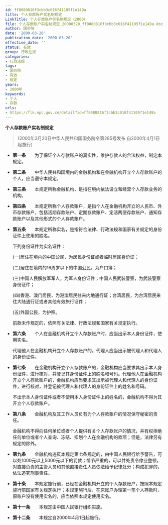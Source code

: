 ```yaml
---
id: ff8080816f3cbb3c016f41105f1e149a
title: 个人存款账户实名制规定
LinkTitle: 个人存款账户实名制规定（2000）
file: 个人存款账户实名制规定_20000320_ff8080816f3cbb3c016f41105f1e149a.docx
author: 国务院
date: '2000-03-20'
publication_date: '2000-03-20'
effective_date: ''
status: 有效
group: 行政法规
categories:
- 行政法规
tags:
- 国务院
- 有效
- 规定
years:
- 2000年
keywords:
- 个人
- 存款
urls:
- https://flk.npc.gov.cn/detail?id=ff8080816f3cbb3c016f41105f1e149a
---
```


**个人存款账户实名制规定**

> (2000年3月20日中华人民共和国国务院令第285号发布 自2000年4月1日起施行)

- **第一条**　　为了保证个人存款账户的真实性，维护存款人的合法权益，制定本规定。

- **第二条**　　中华人民共和国境内的金融机构和在金融机构开立个人存款账户的个人，应当遵守本规定。

- **第三条**　　本规定所称金融机构，是指在境内依法设立和经营个人存款业务的机构。

- **第四条**　　本规定所称个人存款账户，是指个人在金融机构开立的人民币、外币存款账户，包括活期存款账户、定期存款账户、定活两便存款账户、通知存款账户以及其他形式的个人存款账户。

- **第五条**　　本规定所称实名，是指符合法律、行政法规和国家有关规定的身份证件上使用的姓名。

  下列身份证件为实名证件：

  (一)居住在境内的中国公民，为居民身份证或者临时居民身份证；

  (二)居住在境内的16周岁以下的中国公民，为户口簿；

  (三)中国人民解放军军人，为军人身份证件；中国人民武装警察，为武装警察身份证件；

  (四)香港、澳门居民，为港澳居民往来内地通行证；台湾居民，为台湾居民来往大陆通行证或者其他有效旅行证件；

  (五)外国公民，为护照。

  前款未作规定的，依照有关法律、行政法规和国家有关规定执行。

- **第六条**　　个人在金融机构开立个人存款账户时，应当出示本人身份证件，使用实名。

  代理他人在金融机构开立个人存款账户的，代理人应当出示被代理人和代理人的身份证件。

- **第七条**　　在金融机构开立个人存款账户的，金融机构应当要求其出示本人身份证件，进行核对，并登记其身份证件上的姓名和号码。代理他人在金融机构开立个人存款账户的，金融机构应当要求其出示被代理人和代理人的身份证件，进行核对，并登记被代理人和代理人的身份证件上的姓名和号码。

  不出示本人身份证件或者不使用本人身份证件上的姓名的，金融机构不得为其开立个人存款账户。

- **第八条**　　金融机构及其工作人员负有为个人存款账户的情况保守秘密的责任。

  金融机构不得向任何单位或者个人提供有关个人存款账户的情况，并有权拒绝任何单位或者个人查询、冻结、扣划个人在金融机构的款项；但是，法律另有规定的除外。

- **第九条**　　金融机构违反本规定第七条规定的，由中国人民银行给予警告，可以处1000元以上5000元以下的罚款；情节严重的，可以并处责令停业整顿，对直接负责的主管人员和其他直接责任人员依法给予纪律处分；构成犯罪的，依法追究刑事责任。

- **第十条**　　本规定施行前，已经在金融机构开立的个人存款账户，按照本规定施行前国家有关规定执行；本规定施行后，在原账户办理第一笔个人存款时，原账户没有使用实名的，应当依照本规定使用实名。

- **第十一条**　　本规定由中国人民银行组织实施。

- **第十二条**　　本规定自2000年4月1日起施行。
